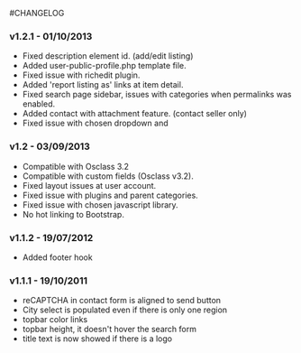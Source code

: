 #CHANGELOG

### v1.2.1 - 01/10/2013

* Fixed description element id. (add/edit listing)
* Added user-public-profile.php template file.
* Fixed issue with richedit plugin.
* Added 'report listing as' links at item detail.
* Fixed search page sidebar, issues with categories when permalinks was enabled.
* Added contact with attachment feature. (contact seller only)
* Fixed issue with chosen  dropdown and &nbsp;

### v1.2 - 03/09/2013

* Compatible with Osclass 3.2
* Compatible with custom fields (Osclass v3.2).
* Fixed layout issues at user account.
* Fixed issue with plugins and parent categories.
* Fixed issue with chosen javascript library.
* No hot linking to Bootstrap.

### v1.1.2 - 19/07/2012

* Added footer hook

### v1.1.1 - 19/10/2011

* reCAPTCHA in contact form is aligned to send button
* City select is populated even if there is only one region
* topbar color links
* topbar height, it doesn't hover the search form
* title text is now showed if there is a logo